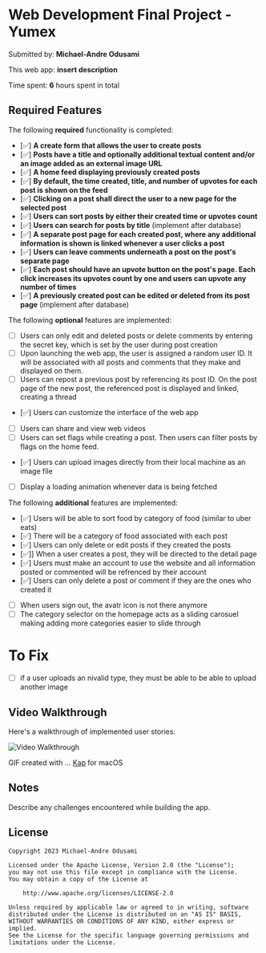 # Web Development Final Project - Yumex

Submitted by: **Michael-Andre Odusami**

This web app: **insert description**

Time spent: **6** hours spent in total

## Required Features

The following **required** functionality is completed:

-   [✅] **A create form that allows the user to create posts**
-   [✅] **Posts have a title and optionally additional textual content and/or an image added as an external image URL**
-   [✅] **A home feed displaying previously created posts**
-   [✅] **By default, the time created, title, and number of upvotes for each post is shown on the feed**
-   [✅] **Clicking on a post shall direct the user to a new page for the selected post**
-   [✅] **Users can sort posts by either their created time or upvotes count**
-   [✅] **Users can search for posts by title** (implement after database)
-   [✅] **A separate post page for each created post, where any additional information is shown is linked whenever a user clicks a post**
-   [✅] **Users can leave comments underneath a post on the post's separate page**
-   [✅] **Each post should have an upvote button on the post's page. Each click increases its upvotes count by one and users can upvote any number of times**
-   [✅] **A previously created post can be edited or deleted from its post page** (implement after database)

The following **optional** features are implemented:

-   [ ] Users can only edit and deleted posts or delete comments by entering the secret key, which is set by the user during post creation
-   [ ] Upon launching the web app, the user is assigned a random user ID. It will be associated with all posts and comments that they make and displayed on them.
-   [ ] Users can repost a previous post by referencing its post ID. On the post page of the new post, the referenced post is displayed and linked, creating a thread
-   [✅] Users can customize the interface of the web app
-   [ ] Users can share and view web videos
-   [ ] Users can set flags while creating a post. Then users can filter posts by flags on the home feed.
-   [✅] Users can upload images directly from their local machine as an image file
-   [ ] Display a loading animation whenever data is being fetched

The following **additional** features are implemented:

-   [✅] Users will be able to sort food by category of food (similar to uber eats)
-   [✅] There will be a category of food associated with each post
-   [✅] Users can only delete or edit posts if they created the posts
-   [✅]] When a user creates a post, they will be directed to the detail page
-   [✅] Users must make an account to use the website and all information posted or commented will be refrenced by their account
-   [✅] Users can only delete a post or comment if they are the ones who created it
-   [ ] When users sign out, the avatr icon is not there anymore
-   [ ] The category selector on the homepage acts as a sliding carosuel making adding more categories easier to slide through

# To Fix

-   [ ] if a user uploads an nivalid type, they must be able to be able to upload another image

## Video Walkthrough

Here's a walkthrough of implemented user stories:

<img src='submission.gif' title='Video Walkthrough' width='' alt='Video Walkthrough' />

GIF created with ...
[Kap](https://getkap.co/) for macOS

## Notes

Describe any challenges encountered while building the app.

## License

    Copyright 2023 Michael-Andre Odusami

    Licensed under the Apache License, Version 2.0 (the "License");
    you may not use this file except in compliance with the License.
    You may obtain a copy of the License at

        http://www.apache.org/licenses/LICENSE-2.0

    Unless required by applicable law or agreed to in writing, software
    distributed under the License is distributed on an "AS IS" BASIS,
    WITHOUT WARRANTIES OR CONDITIONS OF ANY KIND, either express or implied.
    See the License for the specific language governing permissions and
    limitations under the License.
